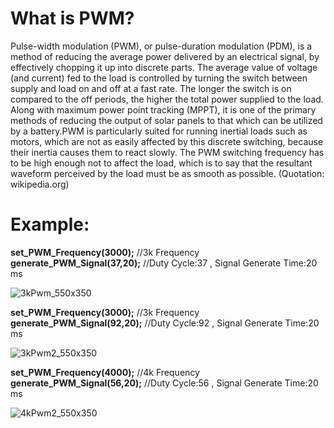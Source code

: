 # What is PWM?

Pulse-width modulation (PWM), or pulse-duration modulation (PDM), is a method of reducing the average power delivered by an electrical signal, by effectively chopping it up into discrete parts. The average value of voltage (and current) fed to the load is controlled by turning the switch between supply and load on and off at a fast rate. The longer the switch is on compared to the off periods, the higher the total power supplied to the load. Along with maximum power point tracking (MPPT), it is one of the primary methods of reducing the output of solar panels to that which can be utilized by a battery.PWM is particularly suited for running inertial loads such as motors, which are not as easily affected by this discrete switching, because their inertia causes them to react slowly. The PWM switching frequency has to be high enough not to affect the load, which is to say that the resultant waveform perceived by the load must be as smooth as possible.
(Quotation: wikipedia.org)

# Example:

 **set_PWM_Frequency(3000);**        //3k Frequency   
 **generate_PWM_Signal(37,20);**     //Duty Cycle:37 , Signal Generate Time:20 ms
 
 
 
![3kPwm_550x350](https://user-images.githubusercontent.com/34924065/136581342-bf174950-5b53-4305-abfd-629da0d717d4.jpg)

 **set_PWM_Frequency(3000);**        //3k Frequency   
 **generate_PWM_Signal(92,20);**     //Duty Cycle:92 , Signal Generate Time:20 ms
 
 ![3kPwm2_550x350](https://user-images.githubusercontent.com/34924065/136581407-7dad2e63-de83-4946-bb6e-14c60b866f44.jpg)

 **set_PWM_Frequency(4000);**        //4k Frequency   
 **generate_PWM_Signal(56,20);**     //Duty Cycle:56 , Signal Generate Time:20 ms
 
 ![4kPwm2_550x350](https://user-images.githubusercontent.com/34924065/136581495-10591044-b023-4373-8b41-b5119d5b8e95.jpg)

